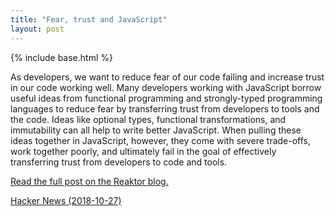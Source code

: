 ```yaml
---
title: "Fear, trust and JavaScript"
layout: post
---
```

{% include base.html %}

As developers, we want to reduce fear of our code failing and increase trust in our code working well. Many developers working with JavaScript borrow useful ideas from functional programming and strongly-typed programming languages to reduce fear by transferring trust from developers to tools and the code. Ideas like optional types, functional transformations, and immutability can all help to write better JavaScript. When pulling these ideas together in JavaScript, however, they come with severe trade-offs, work together poorly, and ultimately fail in the goal of effectively transferring trust from developers to code and tools.

[Read the full post on the Reaktor blog.](https://www.reaktor.com/blog/fear-trust-and-javascript/)

[Hacker News (2018-10-27)](https://news.ycombinator.com/item?id=18314628)
